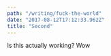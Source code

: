 ```yaml
---
path: "/writing/fuck-the-world"
date: "2017-08-12T17:12:33.962Z"
title: "Second"
---
```


Is this actually working? Wow
